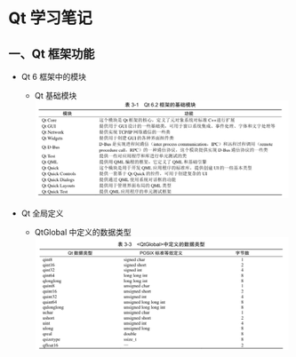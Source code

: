 # Qt 学习笔记

## 一、Qt 框架功能

- Qt 6 框架中的模块
    - Qt 基础模块
    ![Qt 基础模块](pics/chapter01/0_Qt基础模块.png)

- Qt 全局定义
    - QtGlobal 中定义的数据类型
    ![alt text](pics/chapter01/1_QtGlobal中定义的数据类型.png)
